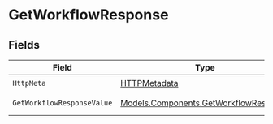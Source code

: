 # GetWorkflowResponse


## Fields

| Field                                                                                   | Type                                                                                    | Required                                                                                | Description                                                                             |
| --------------------------------------------------------------------------------------- | --------------------------------------------------------------------------------------- | --------------------------------------------------------------------------------------- | --------------------------------------------------------------------------------------- |
| `HttpMeta`                                                                              | [HTTPMetadata](../../Models/Components/HTTPMetadata.md)                                 | :heavy_check_mark:                                                                      | N/A                                                                                     |
| `GetWorkflowResponseValue`                                                              | [Models.Components.GetWorkflowResponse](../../Models/Components/GetWorkflowResponse.md) | :heavy_minus_sign:                                                                      | The workflow                                                                            |